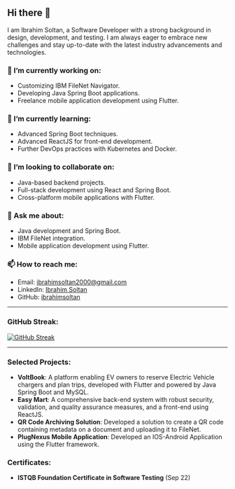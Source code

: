 ## Hi there 👋

I am Ibrahim Soltan, a Software Developer with a strong background in design, development, and testing. I am always eager to embrace new challenges and stay up-to-date with the latest industry advancements and technologies.

### 🔭 I’m currently working on:
- Customizing IBM FileNet Navigator.
- Developing Java Spring Boot applications.
- Freelance mobile application development using Flutter.

### 🌱 I’m currently learning:
- Advanced Spring Boot techniques.
- Advanced ReactJS for front-end development.
- Further DevOps practices with Kubernetes and Docker.

### 👯 I’m looking to collaborate on:
- Java-based backend projects.
- Full-stack development using React and Spring Boot.
- Cross-platform mobile applications with Flutter.

### 💬 Ask me about:
- Java development and Spring Boot.
- IBM FileNet integration.
- Mobile application development using Flutter.

### 📫 How to reach me:
- Email: ibrahimsoltan2000@gmail.com
- LinkedIn: [Ibrahim Soltan](https://www.linkedin.com/in/ibrahim-soltan-5180a9241/)
- GitHub: [ibrahimsoltan](https://github.com/ibrahimsoltan)

---


### GitHub Streak:

[![GitHub Streak](https://github-readme-streak-stats.herokuapp.com/?user=ibrahimsoltan)](https://git.io/streak-stats)

---

### Selected Projects:

- **VoltBook**: A platform enabling EV owners to reserve Electric Vehicle chargers and plan trips, developed with Flutter and powered by Java Spring Boot and MySQL.
- **Easy Mart**: A comprehensive back-end system with robust security, validation, and quality assurance measures, and a front-end using ReactJS.
- **QR Code Archiving Solution**: Developed a solution to create a QR code containing metadata on a document and uploading it to FileNet.
- **PlugNexus Mobile Application**: Developed an IOS-Android Application using the Flutter framework.

### Certificates:
- **ISTQB Foundation Certificate in Software Testing** (Sep 22) 
